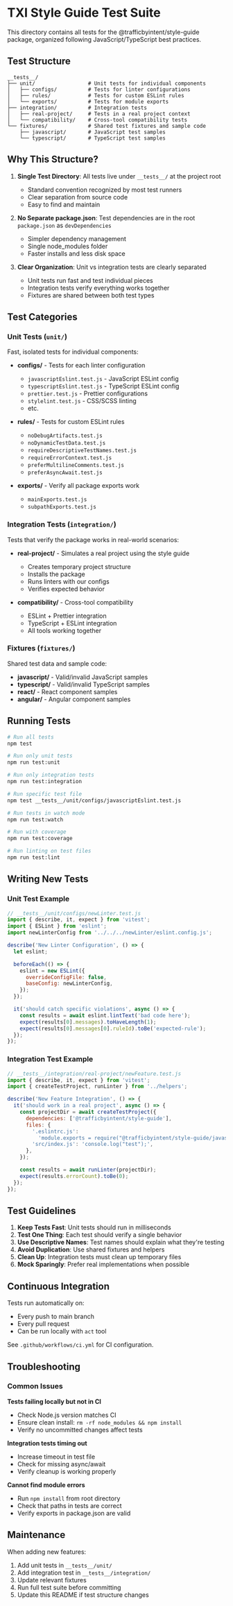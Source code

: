 # TXI Style Guide Test Suite

This directory contains all tests for the @trafficbyintent/style-guide package,
organized following JavaScript/TypeScript best practices.

## Test Structure

```text
__tests__/
├── unit/                 # Unit tests for individual components
│   ├── configs/          # Tests for linter configurations
│   ├── rules/            # Tests for custom ESLint rules
│   └── exports/          # Tests for module exports
├── integration/          # Integration tests
│   ├── real-project/     # Tests in a real project context
│   └── compatibility/    # Cross-tool compatibility tests
└── fixtures/             # Shared test fixtures and sample code
    ├── javascript/       # JavaScript test samples
    └── typescript/       # TypeScript test samples
```

## Why This Structure?

1. **Single Test Directory**: All tests live under `__tests__/` at the project root
   - Standard convention recognized by most test runners
   - Clear separation from source code
   - Easy to find and maintain

2. **No Separate package.json**: Test dependencies are in the root `package.json` as `devDependencies`
   - Simpler dependency management
   - Single node_modules folder
   - Faster installs and less disk space

3. **Clear Organization**: Unit vs integration tests are clearly separated
   - Unit tests run fast and test individual pieces
   - Integration tests verify everything works together
   - Fixtures are shared between both test types

## Test Categories

### Unit Tests (`unit/`)

Fast, isolated tests for individual components:

- **configs/** - Tests for each linter configuration
  - `javascriptEslint.test.js` - JavaScript ESLint config
  - `typescriptEslint.test.js` - TypeScript ESLint config
  - `prettier.test.js` - Prettier configurations
  - `stylelint.test.js` - CSS/SCSS linting
  - etc.

- **rules/** - Tests for custom ESLint rules
  - `noDebugArtifacts.test.js`
  - `noDynamicTestData.test.js`
  - `requireDescriptiveTestNames.test.js`
  - `requireErrorContext.test.js`
  - `preferMultilineComments.test.js`
  - `preferAsyncAwait.test.js`

- **exports/** - Verify all package exports work
  - `mainExports.test.js`
  - `subpathExports.test.js`

### Integration Tests (`integration/`)

Tests that verify the package works in real-world scenarios:

- **real-project/** - Simulates a real project using the style guide
  - Creates temporary project structure
  - Installs the package
  - Runs linters with our configs
  - Verifies expected behavior

- **compatibility/** - Cross-tool compatibility
  - ESLint + Prettier integration
  - TypeScript + ESLint integration
  - All tools working together

### Fixtures (`fixtures/`)

Shared test data and sample code:

- **javascript/** - Valid/invalid JavaScript samples
- **typescript/** - Valid/invalid TypeScript samples
- **react/** - React component samples
- **angular/** - Angular component samples

## Running Tests

```bash
# Run all tests
npm test

# Run only unit tests
npm run test:unit

# Run only integration tests
npm run test:integration

# Run specific test file
npm test __tests__/unit/configs/javascriptEslint.test.js

# Run tests in watch mode
npm run test:watch

# Run with coverage
npm run test:coverage

# Run linting on test files
npm run test:lint
```

## Writing New Tests

### Unit Test Example

```javascript
// __tests__/unit/configs/newLinter.test.js
import { describe, it, expect } from 'vitest';
import { ESLint } from 'eslint';
import newLinterConfig from '../../../newLinter/eslint.config.js';

describe('New Linter Configuration', () => {
  let eslint;

  beforeEach(() => {
    eslint = new ESLint({
      overrideConfigFile: false,
      baseConfig: newLinterConfig,
    });
  });

  it('should catch specific violations', async () => {
    const results = await eslint.lintText('bad code here');
    expect(results[0].messages).toHaveLength(1);
    expect(results[0].messages[0].ruleId).toBe('expected-rule');
  });
});
```

### Integration Test Example

```javascript
// __tests__/integration/real-project/newFeature.test.js
import { describe, it, expect } from 'vitest';
import { createTestProject, runLinter } from '../helpers';

describe('New Feature Integration', () => {
  it('should work in a real project', async () => {
    const projectDir = await createTestProject({
      dependencies: ['@trafficbyintent/style-guide'],
      files: {
        '.eslintrc.js':
          'module.exports = require("@trafficbyintent/style-guide/javascript/eslint");',
        'src/index.js': 'console.log("test");',
      },
    });

    const results = await runLinter(projectDir);
    expect(results.errorCount).toBe(0);
  });
});
```

## Test Guidelines

1. **Keep Tests Fast**: Unit tests should run in milliseconds
2. **Test One Thing**: Each test should verify a single behavior
3. **Use Descriptive Names**: Test names should explain what they're testing
4. **Avoid Duplication**: Use shared fixtures and helpers
5. **Clean Up**: Integration tests must clean up temporary files
6. **Mock Sparingly**: Prefer real implementations when possible

## Continuous Integration

Tests run automatically on:

- Every push to main branch
- Every pull request
- Can be run locally with `act` tool

See `.github/workflows/ci.yml` for CI configuration.

## Troubleshooting

### Common Issues

**Tests failing locally but not in CI**

- Check Node.js version matches CI
- Ensure clean install: `rm -rf node_modules && npm install`
- Verify no uncommitted changes affect tests

**Integration tests timing out**

- Increase timeout in test file
- Check for missing async/await
- Verify cleanup is working properly

**Cannot find module errors**

- Run `npm install` from root directory
- Check that paths in tests are correct
- Verify exports in package.json are valid

## Maintenance

When adding new features:

1. Add unit tests in `__tests__/unit/`
2. Add integration test in `__tests__/integration/`
3. Update relevant fixtures
4. Run full test suite before committing
5. Update this README if test structure changes
